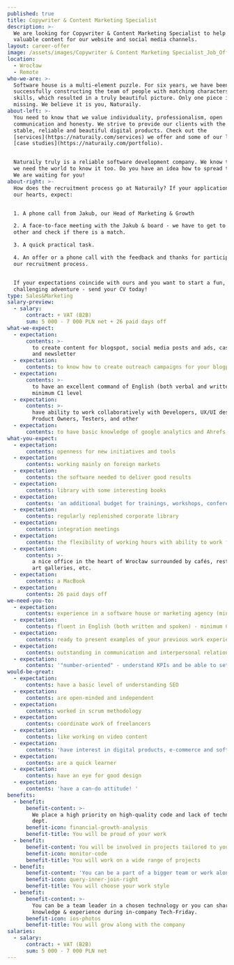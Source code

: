 ```yaml
---
published: true
title: Copywriter & Content Marketing Specialist
description: >-
  We are looking for Copywriter & Content Marketing Specialist to help us create
  valuable content for our website and social media channels.
layout: career-offer
image: /assets/images/Copywriter & Content Marketing Specialist_Job_Offer.png
location:
  - Wrocław
  - Remote
who-we-are: >-
  Software house is a multi-element puzzle. For six years, we have been
  successfully constructing the team of people with matching characters and
  skills, which resulted in a truly beautiful picture. Only one piece is
  missing. We believe it is you, Naturaily.
about-left: >-
  You need to know that we value individuality, professionalism, open
  communication and honesty. We strive to provide our clients with the best,
  stable, reliable and beautiful digital products. Check out the
  [services](https://naturaily.com/services) we offer and some of our latest
  [case studies](https://naturaily.com/portfolio).


  Naturaily truly is a reliable software development company. We know that, and
  we need the world to know it too. Do you have an idea how to spread the word?
  We are waiting for you!
about-right: >-
  How does the recruitment process go at Naturaily? If your application touches
  our hearts, expect:


  1. A phone call from Jakub, our Head of Marketing & Growth

  2. A face-to-face meeting with the Jakub & board - we have to get to know each
  other and check if there is a match.

  3. A quick practical task.

  4. An offer or a phone call with the feedback and thanks for participating in
  our recruitment process.


  If your expectations coincide with ours and you want to start a fun,
  challenging adventure - send your CV today!
type: Sales&Marketing
salary-preview:
  - salary:
      contract: + VAT (B2B)
      sum: 5 000 - 7 000 PLN net + 26 paid days off
what-we-expect:
  - expectation:
      contents: >-
        to create content for blogspot, social media posts and ads, case studies
        and newsletter
  - expectation:
      contents: to know how to create outreach campaigns for your blogpost
  - expectation:
      contents: >-
        to have an excellent command of English (both verbal and written) -
        minimum C1 level
  - expectation:
      contents: >-
        have ability to work collaboratively with Developers, UX/UI designers,
        Product Owners, Testers, and other
  - expectation:
      contents: to have basic knowledge of google analytics and Ahrefs (or similar tool)
what-you-expect:
  - expectation:
      contents: openness for new initiatives and tools
  - expectation:
      contents: working mainly on foreign markets
  - expectation:
      contents: the software needed to deliver good results
  - expectation:
      contents: library with some interesting books
  - expectation:
      contents: 'an additional budget for trainings, workshops, conferences, etc.'
  - expectation:
      contents: regularly replenished corporate library
  - expectation:
      contents: integration meetings
  - expectation:
      contents: the flexibility of working hours with ability to work full remotely
  - expectation:
      contents: >-
        a nice office in the heart of Wrocław surrounded by cafés, restaurants,
        art galleries, etc.
  - expectation:
      contents: a MacBook
  - expectation:
      contents: 26 paid days off
we-need-you-to:
  - expectation:
      contents: experience in a software house or marketing agency (minimum 2 years)
  - expectation:
      contents: fluent in English (both written and spoken) - minimum C1 level
  - expectation:
      contents: ready to present examples of your previous work experience
  - expectation:
      contents: outstanding in communication and interpersonal relations
  - expectation:
      contents: '"number-oriented" - understand KPIs and be able to set them out'
would-be-great:
  - expectation:
      contents: have a basic level of understanding SEO
  - expectation:
      contents: are open-minded and independent
  - expectation:
      contents: worked in scrum methodology
  - expectation:
      contents: coordinate work of freelancers
  - expectation:
      contents: like working on video content
  - expectation:
      contents: 'have interest in digital products, e-commerce and software development'
  - expectation:
      contents: are a quick learner
  - expectation:
      contents: have an eye for good design
  - expectation:
      contents: 'have a can-do attitude! '
benefits:
  - benefit:
      benefit-content: >-
        We place a high priority on high-quality code and lack of technical
        dept.
      benefit-icon: financial-growth-analysis
      benefit-title: You will be proud of your work
  - benefit:
      benefit-content: You will be involved in projects tailored to your level of expertise.
      benefit-icon: monitor-code
      benefit-title: You will work on a wide range of projects
  - benefit:
      benefit-content: 'You can be a part of a bigger team or work alone, if you prefer.'
      benefit-icon: query-inner-join-right
      benefit-title: You will choose your work style
  - benefit:
      benefit-content: >-
        You can be a team leader in a chosen technology or you can share your
        knowledge & experience during in-company Tech-Friday.
      benefit-icon: ios-photos
      benefit-title: You will grow along with the company
salaries:
  - salary:
      contract: + VAT (B2B)
      sum: 5 000 - 7 000 PLN net
---
```



